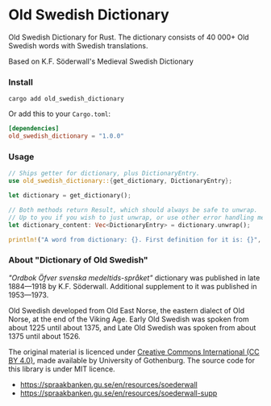 # Old Swedish Dictionary

Old Swedish Dictionary for Rust. The dictionary consists of 40 000+ Old Swedish words with Swedish translations.

Based on K.F. Söderwall's Medieval Swedish Dictionary

### Install

`cargo add old_swedish_dictionary`

Or add this to your `Cargo.toml`:

```toml
[dependencies]
old_swedish_dictionary = "1.0.0"
```

### Usage


```rust
// Ships getter for dictionary, plus DictionaryEntry.
use old_swedish_dictionary::{get_dictionary, DictionaryEntry};

let dictionary = get_dictionary();

// Both methods return Result, which should always be safe to unwrap.
// Up to you if you wish to just unwrap, or use other error handling method.
let dictionary_content: Vec<DictionaryEntry> = dictionary.unwrap();

println!("A word from dictionary: {}. First definition for it is: {}", &dictionary_content[0].headword, &dictionary_content[0].definitions[0])
```

### About "Dictionary of Old Swedish"

_"Ordbok Öfver svenska medeltids-språket"_ dictionary was published in late 1884—1918 by K.F. Söderwall. Additional supplement to it was published in 1953—1973.

Old Swedish developed from Old East Norse, the eastern dialect of Old Norse, at the end of the Viking Age. Early Old Swedish was spoken from about 1225 until about 1375, and Late Old Swedish was spoken from about 1375 until about 1526.

The original material is licenced under [Creative Commons International (CC BY 4.0)](https://creativecommons.org/licenses/by/4.0/), made available by University of Gothenburg. The source code for this library is under MIT licence.

- https://spraakbanken.gu.se/en/resources/soederwall
- https://spraakbanken.gu.se/en/resources/soederwall-supp

